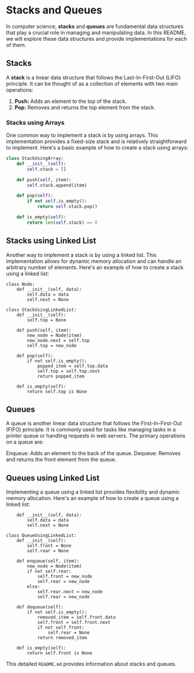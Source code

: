 # Stacks and Queues

In computer science, **stacks** and **queues** are fundamental data structures that play a crucial role in managing and manipulating data. In this README, we will explore these data structures and provide implementations for each of them.

## Stacks

A **stack** is a linear data structure that follows the Last-In-First-Out (LIFO) principle. It can be thought of as a collection of elements with two main operations:

1. **Push:** Adds an element to the top of the stack.
2. **Pop:** Removes and returns the top element from the stack.

### Stacks using Arrays

One common way to implement a stack is by using arrays. This implementation provides a fixed-size stack and is relatively straightforward to implement. Here's a basic example of how to create a stack using arrays:

```python
class StackUsingArray:
    def __init__(self):
        self.stack = []

    def push(self, item):
        self.stack.append(item)

    def pop(self):
        if not self.is_empty():
            return self.stack.pop()

    def is_empty(self):
        return len(self.stack) == 0
```
## Stacks using Linked List
Another way to implement a stack is by using a linked list. This implementation allows for dynamic memory allocation and can handle an arbitrary number of elements. Here's an example of how to create a stack using a linked list:
```
class Node:
    def __init__(self, data):
        self.data = data
        self.next = None

class StackUsingLinkedList:
    def __init__(self):
        self.top = None

    def push(self, item):
        new_node = Node(item)
        new_node.next = self.top
        self.top = new_node

    def pop(self):
        if not self.is_empty():
            popped_item = self.top.data
            self.top = self.top.next
            return popped_item

    def is_empty(self):
        return self.top is None
```
## Queues

A queue is another linear data structure that follows the First-In-First-Out (FIFO) principle. It is commonly used for tasks like managing tasks in a printer queue or handling requests in web servers. The primary operations on a queue are:

Enqueue: Adds an element to the back of the queue.
Dequeue: Removes and returns the front element from the queue.
## Queues using Linked List
Implementing a queue using a linked list provides flexibility and dynamic memory allocation. Here's an example of how to create a queue using a linked list:
``` class Node:
    def __init__(self, data):
        self.data = data
        self.next = None

class QueueUsingLinkedList:
    def __init__(self):
        self.front = None
        self.rear = None

    def enqueue(self, item):
        new_node = Node(item)
        if not self.rear:
            self.front = new_node
            self.rear = new_node
        else:
            self.rear.next = new_node
            self.rear = new_node

    def dequeue(self):
        if not self.is_empty():
            removed_item = self.front.data
            self.front = self.front.next
            if not self.front:
                self.rear = None
            return removed_item

    def is_empty(self):
        return self.front is None
```
This detailed `README.md` provides information about stacks and queues.
